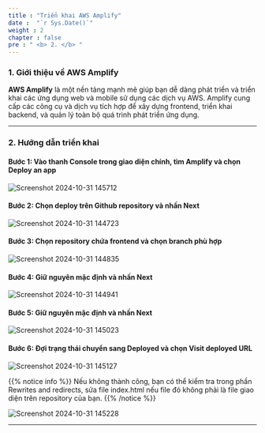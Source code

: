 ```yaml
---
title : "Triển khai AWS Amplify"
date :  "`r Sys.Date()`" 
weight : 2 
chapter : false
pre : " <b> 2. </b> "
---
```



### 1. Giới thiệu về AWS Amplify

**AWS Amplify** là một nền tảng mạnh mẽ giúp bạn dễ dàng phát triển và triển khai các ứng dụng web và mobile sử dụng các dịch vụ AWS. Amplify cung cấp các công cụ và dịch vụ tích hợp để xây dựng frontend, triển khai backend, và quản lý toàn bộ quá trình phát triển ứng dụng.

---

### 2. Hướng dẫn triển khai

#### Bước 1: Vào thanh Console trong giao diện chính, tìm Amplify và chọn Deploy an app

![Screenshot 2024-10-31 145712](https://github.com/user-attachments/assets/c50633a4-53ad-4f06-a0e6-80f2f3b51992)


#### Bước 2: Chọn deploy trên Github repository và nhấn Next

![Screenshot 2024-10-31 144723](https://github.com/user-attachments/assets/ee7e845a-f65c-45ec-b36f-69d2af2def68)


#### Bước 3: Chọn repository chứa frontend và chọn branch phù hợp

![Screenshot 2024-10-31 144835](https://github.com/user-attachments/assets/de8245a6-1abd-4772-b696-353041679033)


#### Bước 4: Giữ nguyên mặc định và nhấn Next

![Screenshot 2024-10-31 144941](https://github.com/user-attachments/assets/be1722ce-70d5-4fb0-928c-b9ec8220becd)


#### Bước 5: Giữ nguyên mặc định và nhấn Next

![Screenshot 2024-10-31 145023](https://github.com/user-attachments/assets/7d6c5769-4cbd-45b7-bfd8-622b4906d475)


#### Bước 6: Đợi trạng thái chuyển sang Deployed và chọn Visit deployed URL

![Screenshot 2024-10-31 145127](https://github.com/user-attachments/assets/fc7b6267-8596-49ab-8aef-04a07c21b3eb)


{{% notice info %}} Nếu không thành công, bạn có thể kiểm tra trong phần Rewrites and redirects, sửa file index.html nếu file đó không phải là file giao diện trên repository của bạn. {{% /notice %}}

![Screenshot 2024-10-31 145228](https://github.com/user-attachments/assets/66a7c0c7-889b-4fef-9207-aba409f2d279)

---
